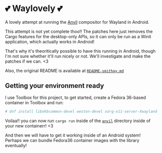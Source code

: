 # 💕 Waylovely 💕
A lovely attempt at running the [Anvil](https://github.com/Smithay/smithay) compositor for Wayland in Android.

This attempt is not yet complete thoo!! The patches here just removes the Cargo features for the desktop-only APIs, so it can only be run as a Winit application, which actually works in Android!

That's why it's theoritically possible to have this running in Android, though I'm not sure whether it'll run nicely or not. We'll investigate and make the patches if we can. <3

Also, the original README is available at [`README-smithay.md`](./README-smithay.md)

## Getting your environment ready
I use Toolbox for this project, to get started, create a Fedora 36-based container in Toolbox and run: 
```sh
# dnf install libxkbcommon-devel weston-devel xorg-x11-server-Xwayland
```
Voilaa!! you can now run `cargo run` inside of the [`anvil`](./anvil) directory inside of your new containerr! <3

And then we will have to get it working inside of an Android system! Perhaps we can bundle Fedora36 container images with the library eventually!